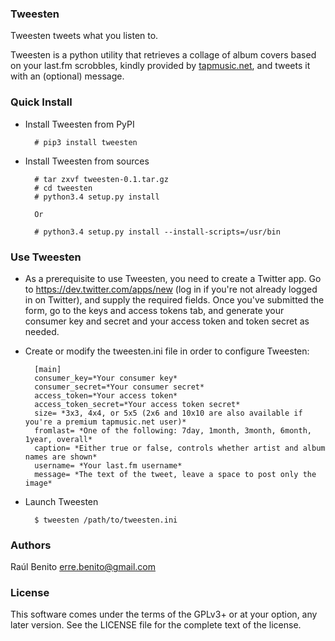 ### Tweesten 

Tweesten tweets what you listen to.

Tweesten is a python utility that retrieves a collage of album covers based on your last.fm scrobbles, kindly provided by [tapmusic.net](http://tapmusic.net), and tweets it with an (optional) message. 

### Quick Install

* Install Tweesten from PyPI

        # pip3 install tweesten

* Install Tweesten from sources

        # tar zxvf tweesten-0.1.tar.gz
        # cd tweesten
        # python3.4 setup.py install
        
        Or
        
        # python3.4 setup.py install --install-scripts=/usr/bin

### Use Tweesten

* As a prerequisite to use Tweesten, you need to create a Twitter app. Go to https://dev.twitter.com/apps/new (log in if you're not already logged in on Twitter), and supply the required fields. Once you've submitted the form, go to the keys and access tokens tab, and generate your consumer key and secret and your access token and token secret as needed.

* Create or modify the tweesten.ini file in order to configure Tweesten:

        [main]
        consumer_key=*Your consumer key*
        consumer_secret=*Your consumer secret*
        access_token=*Your access token*
        access_token_secret=*Your access token secret*
        size= *3x3, 4x4, or 5x5 (2x6 and 10x10 are also available if you're a premium tapmusic.net user)*
        fromlast= *One of the following: 7day, 1month, 3month, 6month, 1year, overall*
        caption= *Either true or false, controls whether artist and album names are shown*
        username= *Your last.fm username*
        message= *The text of the tweet, leave a space to post only the image*

* Launch Tweesten

        $ tweesten /path/to/tweesten.ini

### Authors

Raúl Benito <erre.benito@gmail.com>

### License

This software comes under the terms of the GPLv3+ or at your option, any later version. See the LICENSE file for the complete text of the license.
